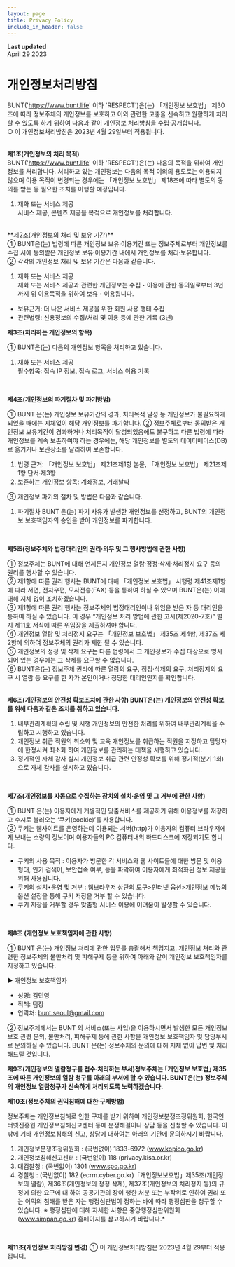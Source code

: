 ```yaml
---
layout: page
title: Privacy Policy
include_in_header: false
---
```


**Last updated**  
April 29 2023
# 개인정보처리방침
BUNT('https://www.bunt.life' 이하 'RESPECT')은(는) 「개인정보 보호법」 제30조에 따라 정보주체의 개인정보를 보호하고 이와 관련한 고충을 신속하고 원활하게 처리할 수 있도록 하기 위하여 다음과 같이 개인정보 처리방침을 수립·공개합니다.<br>
○ 이 개인정보처리방침은 2023년 4월 29일부터 적용됩니다.
<br><br>

**제1조(개인정보의 처리 목적)**<br>
BUNT('https://www.bunt.life' 이하 'RESPECT')은(는) 다음의 목적을 위하여 개인정보를 처리합니다. 처리하고 있는 개인정보는 다음의 목적 이외의 용도로는 이용되지 않으며 이용 목적이 변경되는 경우에는 「개인정보 보호법」 제18조에 따라 별도의 동의를 받는 등 필요한 조치를 이행할 예정입니다.
1. 재화 또는 서비스 제공<br>
서비스 제공, 콘텐츠 제공을 목적으로 개인정보를 처리합니다.
<br>
​
**제2조(개인정보의 처리 및 보유 기간)**<br>
① BUNT은(는) 법령에 따른 개인정보 보유·이용기간 또는 정보주체로부터 개인정보를 수집 시에 동의받은 개인정보 보유·이용기간 내에서 개인정보를 처리·보유합니다.<br>
② 각각의 개인정보 처리 및 보유 기간은 다음과 같습니다.

1. 재화 또는 서비스 제공<br>
재화 또는 서비스 제공과 관련한 개인정보는 수집・이용에 관한 동의일로부터 3년까지 위 이용목적을 위하여 보유・이용됩니다.<br>
- 보유근거: 더 나은 서비스 제공을 위한 회원 사용 행태 수집<br>
- 관련법령: 신용정보의 수집/처리 및 이용 등에 관한 기록 (3년)
​<br>


**제3조(처리하는 개인정보의 항목)**

① BUNT은(는) 다음의 개인정보 항목을 처리하고 있습니다.
1. 재화 또는 서비스 제공<br>
필수항목: 접속 IP 정보, 접속 로그, 서비스 이용 기록
<br>


**제4조(개인정보의 파기절차 및 파기방법)**

① BUNT 은(는) 개인정보 보유기간의 경과, 처리목적 달성 등 개인정보가 불필요하게 되었을 때에는 지체없이 해당 개인정보를 파기합니다.
② 정보주체로부터 동의받은 개인정보 보유기간이 경과하거나 처리목적이 달성되었음에도 불구하고 다른 법령에 따라 개인정보를 계속 보존하여야 하는 경우에는, 해당 개인정보를 별도의 데이터베이스(DB)로 옮기거나 보관장소를 달리하여 보존합니다.
  1. 법령 근거: 「개인정보 보호법」 제21조제1항 본문, 「개인정보 보호법」 제21조제1항 단서·제3항
  2. 보존하는 개인정보 항목: 계좌정보, 거래날짜

③ 개인정보 파기의 절차 및 방법은 다음과 같습니다.
  1. 파기절차 BUNT 은(는) 파기 사유가 발생한 개인정보를 선정하고, BUNT의 개인정보 보호책임자의 승인을 받아 개인정보를 파기합니다.
<br>


**제5조(정보주체와 법정대리인의 권리·의무 및 그 행사방법에 관한 사항)**

① 정보주체는 BUNT에 대해 언제든지 개인정보 열람·정정·삭제·처리정지 요구 등의 권리를 행사할 수 있습니다.<br>
② 제1항에 따른 권리 행사는 BUNT에 대해 「개인정보 보호법」 시행령 제41조제1항에 따라 서면, 전자우편, 모사전송(FAX) 등을 통하여 하실 수 있으며 BUNT은(는) 이에 대해 지체 없이 조치하겠습니다.<br>
③ 제1항에 따른 권리 행사는 정보주체의 법정대리인이나 위임을 받은 자 등 대리인을 통하여 하실 수 있습니다. 이 경우 “개인정보 처리 방법에 관한 고시(제2020-7호)” 별지 제11호 서식에 따른 위임장을 제출하셔야 합니다.<br>
④ 개인정보 열람 및 처리정지 요구는 「개인정보 보호법」 제35조 제4항, 제37조 제2항에 의하여 정보주체의 권리가 제한 될 수 있습니다.<br>
⑤ 개인정보의 정정 및 삭제 요구는 다른 법령에서 그 개인정보가 수집 대상으로 명시되어 있는 경우에는 그 삭제를 요구할 수 없습니다.<br>
⑥ BUNT은(는) 정보주체 권리에 따른 열람의 요구, 정정·삭제의 요구, 처리정지의 요구 시 열람 등 요구를 한 자가 본인이거나 정당한 대리인인지를 확인합니다.<br>
<br>


**제6조(개인정보의 안전성 확보조치에 관한 사항) BUNT은(는) 개인정보의 안전성 확보를 위해 다음과 같은 조치를 취하고 있습니다.**

1. 내부관리계획의 수립 및 시행
개인정보의 안전한 처리를 위하여 내부관리계획을 수립하고 시행하고 있습니다.
2. 개인정보 취급 직원의 최소화 및 교육
개인정보를 취급하는 직원을 지정하고 담당자에 한정시켜 최소화 하여 개인정보를 관리하는 대책을 시행하고 있습니다.
3. 정기적인 자체 감사 실시
개인정보 취급 관련 안정성 확보를 위해 정기적(분기 1회)으로 자체 감사를 실시하고 있습니다.
<br>


**제7조(개인정보를 자동으로 수집하는 장치의 설치·운영 및 그 거부에 관한 사항)**

① BUNT 은(는) 이용자에게 개별적인 맞춤서비스를 제공하기 위해 이용정보를 저장하고 수시로 불러오는 ‘쿠키(cookie)’를 사용합니다.<br>
② 쿠키는 웹사이트를 운영하는데 이용되는 서버(http)가 이용자의 컴퓨터 브라우저에게 보내는 소량의 정보이며 이용자들의 PC 컴퓨터내의 하드디스크에 저장되기도 합니다.<br>
   - 쿠키의 사용 목적 : 이용자가 방문한 각 서비스와 웹 사이트들에 대한 방문 및 이용형태, 인기 검색어, 보안접속 여부, 등을 파악하여 이용자에게 최적화된 정보 제공을 위해 사용됩니다.<br>
   - 쿠키의 설치•운영 및 거부 : 웹브라우저 상단의 도구>인터넷 옵션>개인정보 메뉴의 옵션 설정을 통해 쿠키 저장을 거부 할 수 있습니다.<br>
   - 쿠키 저장을 거부할 경우 맞춤형 서비스 이용에 어려움이 발생할 수 있습니다.
<br>


**제8조 (개인정보 보호책임자에 관한 사항)**

① BUNT 은(는) 개인정보 처리에 관한 업무를 총괄해서 책임지고, 개인정보 처리와 관련한 정보주체의 불만처리 및 피해구제 등을 위하여 아래와 같이 개인정보 보호책임자를 지정하고 있습니다.

▶ 개인정보 보호책임자
  - 성명: 김민영
  - 직책: 팀장
  - 연락처: bunt.seoul@gmail.com

② 정보주체께서는 BUNT 의 서비스(또는 사업)을 이용하시면서 발생한 모든 개인정보 보호 관련 문의, 불만처리, 피해구제 등에 관한 사항을 개인정보 보호책임자 및 담당부서로 문의하실 수 있습니다. BUNT 은(는) 정보주체의 문의에 대해 지체 없이 답변 및 처리해드릴 것입니다.
<br>


**제9조(개인정보의 열람청구를 접수·처리하는 부서)정보주체는 ｢개인정보 보호법｣ 제35조에 따른 개인정보의 열람 청구를 아래의 부서에 할 수 있습니다. BUNT은(는) 정보주체의 개인정보 열람청구가 신속하게 처리되도록 노력하겠습니다.**
<br>


**제10조(정보주체의 권익침해에 대한 구제방법)**

정보주체는 개인정보침해로 인한 구제를 받기 위하여 개인정보분쟁조정위원회, 한국인터넷진흥원 개인정보침해신고센터 등에 분쟁해결이나 상담 등을 신청할 수 있습니다. 이 밖에 기타 개인정보침해의 신고, 상담에 대하여는 아래의 기관에 문의하시기 바랍니다.
  1. 개인정보분쟁조정위원회 : (국번없이) 1833-6972 (www.kopico.go.kr)
  2. 개인정보침해신고센터 : (국번없이) 118 (privacy.kisa.or.kr)
  3. 대검찰청 : (국번없이) 1301 (www.spo.go.kr)
  4. 경찰청 : (국번없이) 182 (ecrm.cyber.go.kr)「개인정보보호법」제35조(개인정보의 열람), 제36조(개인정보의 정정·삭제), 제37조(개인정보의 처리정지 등)의 규정에 의한 요구에 대 하여 공공기관의 장이 행한 처분 또는 부작위로 인하여 권리 또는 이익의 침해를 받은 자는 행정심판법이 정하는 바에 따라 행정심판을 청구할 수 있습니다.
  ※ 행정심판에 대해 자세한 사항은 중앙행정심판위원회(www.simpan.go.kr) 홈페이지를 참고하시기 바랍니다.*
<br>


**제11조(개인정보 처리방침 변경)**
① 이 개인정보처리방침은 2023년 4월 29부터 적용됩니다.
